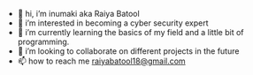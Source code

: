 - 👋 hi, i’m inumaki aka Raiya Batool
- 👀 i’m interested in becoming a cyber security expert
- 🌱 i’m currently learning the basics of my field and a little bit of programming.
- 💞️ i’m looking to collaborate on different projects in the future
- 📫 how to reach me raiyabatool18@gmail.com

<!---
rayy313/rayy313 is a ✨ special ✨ repository because its `README.md` (this file) appears on your GitHub profile.
You can click the Preview link to take a look at your changes.
--->

